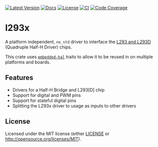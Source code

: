 [![Latest Version](https://img.shields.io/crates/v/l293x?logo=Rust)](https://crates.io/crates/l293x)
[![Docs](https://img.shields.io/docsrs/l293x?logo=docs.rs)](https://docs.rs/l293x/latest/l293x/)
[![License](https://img.shields.io/crates/l/l293x)](https://crates.io/crates/l293x)
[![CI](https://github.com/hansingt/l293x/actions/workflows/ci.yml/badge.svg)](https://github.com/hansingt/l293x/actions/workflows/ci.yml)
[![Code Coverage](https://codecov.io/gh/hansingt/l293x/graph/badge.svg?token=udooUR2bx7)](https://codecov.io/gh/hansingt/l293x)

# l293x
A platform independent, `no_std` driver to interface the
[L293 and L293D](https://www.ti.com/lit/ds/symlink/l293.pdf) (Quadruple Half-H Driver)
chips.

This crate uses [`embedded-hal`](https://github.com/rust-embedded/embedded-hal) traits
to allow it to be reused in on multiple platforms and boards.

## Features

- Drivers for a Half-H Bridge and L293\[D\] chip
- Support for digital and PWM pins
- Support for stateful digital pins
- Splitting the L293x driver to usage as inputs to other drivers

## License

Licensed under the MIT license
(either [LICENSE](LICENSE) or http://opensource.org/licenses/MIT).
